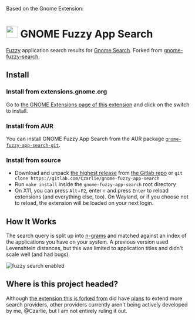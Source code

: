 Based on the Gnome Extension:

<img src="/looking_glass_icon.png"  width="32px" height="32px"> GNOME Fuzzy App Search
==================

[Fuzzy](https://en.wikipedia.org/wiki/Approximate_string_matching) application search results for [Gnome Search](https://developer.gnome.org/SearchProvider/). Forked from [gnome-fuzzy-search](https://github.com/fffilo/gnome-fuzzy-search).

## Install

### Install from extensions.gnome.org

Go to [the GNOME Extensions page of this extension](https://extensions.gnome.org/extension/3956/gnome-fuzzy-app-search/) and click on the switch to install.

### Install from AUR

You can install GNOME Fuzzy App Search from the AUR package [`gnome-fuzzy-app-search-git`](https://aur.archlinux.org/packages/gnome-fuzzy-app-search-git).

### Install from source

 - Download and unpack [the highest release](https://gitlab.com/Czarlie/gnome-fuzzy-app-search/-/releases) from [the Gitlab repo](https://gitlab.com/Czarlie/gnome-fuzzy-app-search) or `git clone https://gitlab.com/Czarlie/gnome-fuzzy-app-search`
 - Run `make install` inside the `gnome-fuzzy-app-search` root directory
 - On X11, you can press `Alt`+`F2`, enter `r` and press `Enter` to reload extensions (and everything else, too). On Wayland, or if you choose not to reload, the extension will be loaded on your next login.

## How It Works

The search query is split up into [n-grams](https://en.wikipedia.org/wiki/N-gram#n-grams_for_approximate_matching) and matched against an index of the applications you have on your system. A previous version used Levenshtein distances, but this was limited to application titles and didn't scale well (and had bugs).

![fuzzy search enabled](screenshot_after.png "GNOME search showing 'Calculator' for the query 'calxu'")

## Where is this project headed?

Although [the extension this is forked from](https://github.com/fffilo/gnome-fuzzy-search) did have [plans](https://github.com/fffilo/gnome-fuzzy-search/issues/1#issuecomment-445189640) to extend more search providers, other providers currently aren't being actively developed by me, @Czarlie, but I am not entirely ruling it out. 
